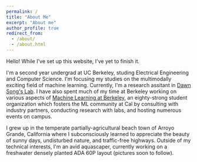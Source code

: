 ```yaml
---
permalink: /
title: "About Me"
excerpt: "About me"
author_profile: true
redirect_from: 
  - /about/
  - /about.html
---
```


Hello! While I've set up this website, I've yet to finish it.

I'm a second year undergrad at UC Berkeley, studing Electrical Engineering and Computer Science. I'm focusing my studies on the multimodally exciting field of machine learning. Currently, I'm a research assitant in [Dawn Song's Lab](https://people.eecs.berkeley.edu/~dawnsong/). I have also spent much of my time at Berkeley working on various aspects of [Machine Learning at Berkeley](https://ml.berkeley.edu/), an eighty-strong student organization which fosters the ML community at Cal by consulting with industry partners, conducting research with labs, and hosting numerous events on campus.

I grew up in the temperate partially-agricultural beach town of Arroyo Grande, California where I subconsciously learned to appreciate the beauty of sunny days, undisturbed nature, and traffic-free highways. Outside of my technical interests, I'm an avid aquascaper, currently working on a freshwater densely planted ADA 60P layout (pictures soon to follow).

